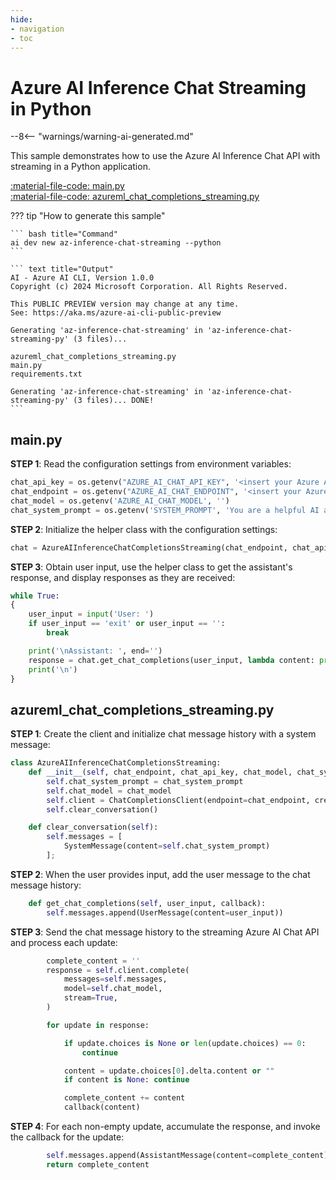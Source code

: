 ```yaml
---
hide:
- navigation
- toc
---
```

# Azure AI Inference Chat Streaming in Python

--8<-- "warnings/warning-ai-generated.md"

This sample demonstrates how to use the Azure AI Inference Chat API with streaming in a Python application.

[:material-file-code: main.py](https://raw.githubusercontent.com/robch/book-of-ai/main/docs/samples/az-inference-chat-streaming-py/main.py)  
[:material-file-code: azureml_chat_completions_streaming.py](https://raw.githubusercontent.com/robch/book-of-ai/main/docs/samples/az-inference-chat-streaming-py/azureml_chat_completions_streaming.py)  

??? tip "How to generate this sample"

    ``` bash title="Command"
    ai dev new az-inference-chat-streaming --python
    ```

    ``` text title="Output"
    AI - Azure AI CLI, Version 1.0.0
    Copyright (c) 2024 Microsoft Corporation. All Rights Reserved.

    This PUBLIC PREVIEW version may change at any time.
    See: https://aka.ms/azure-ai-cli-public-preview

    Generating 'az-inference-chat-streaming' in 'az-inference-chat-streaming-py' (3 files)...

    azureml_chat_completions_streaming.py
    main.py
    requirements.txt

    Generating 'az-inference-chat-streaming' in 'az-inference-chat-streaming-py' (3 files)... DONE!
    ```

## main.py

**STEP 1**: Read the configuration settings from environment variables:

``` python title="main.py"
chat_api_key = os.getenv("AZURE_AI_CHAT_API_KEY", '<insert your Azure AI Inference API key here>')
chat_endpoint = os.getenv("AZURE_AI_CHAT_ENDPOINT", '<insert your Azure AI Inference endpoint here>')
chat_model = os.getenv('AZURE_AI_CHAT_MODEL', '')
chat_system_prompt = os.getenv('SYSTEM_PROMPT', 'You are a helpful AI assistant.')
```

**STEP 2**: Initialize the helper class with the configuration settings:

``` python title="main.py"
chat = AzureAIInferenceChatCompletionsStreaming(chat_endpoint, chat_api_key, chat_model, chat_system_prompt)
```

**STEP 3**: Obtain user input, use the helper class to get the assistant's response, and display responses as they are received:

``` python title="main.py"
while True:
{
    user_input = input('User: ')
    if user_input == 'exit' or user_input == '':
        break

    print('\nAssistant: ', end='')
    response = chat.get_chat_completions(user_input, lambda content: print(content, end=''))
    print('\n')
}
```

## azureml_chat_completions_streaming.py

**STEP 1**: Create the client and initialize chat message history with a system message:

``` python title="azureml_chat_completions_streaming.py"
class AzureAIInferenceChatCompletionsStreaming:
    def __init__(self, chat_endpoint, chat_api_key, chat_model, chat_system_prompt):
        self.chat_system_prompt = chat_system_prompt
        self.chat_model = chat_model
        self.client = ChatCompletionsClient(endpoint=chat_endpoint, credential=AzureKeyCredential(chat_api_key))
        self.clear_conversation()

    def clear_conversation(self):
        self.messages = [
            SystemMessage(content=self.chat_system_prompt)
        ];
```

**STEP 2**: When the user provides input, add the user message to the chat message history:

``` python title="azureml_chat_completions_streaming.py"
    def get_chat_completions(self, user_input, callback):
        self.messages.append(UserMessage(content=user_input))
```

**STEP 3**: Send the chat message history to the streaming Azure AI Chat API and process each update:

``` python title="azureml_chat_completions_streaming.py"
        complete_content = ''
        response = self.client.complete(
            messages=self.messages,
            model=self.chat_model,
            stream=True,
        )

        for update in response:

            if update.choices is None or len(update.choices) == 0: 
                continue

            content = update.choices[0].delta.content or ""
            if content is None: continue

            complete_content += content
            callback(content)
```

**STEP 4**: For each non-empty update, accumulate the response, and invoke the callback for the update:

``` python title="azureml_chat_completions_streaming.py"
        self.messages.append(AssistantMessage(content=complete_content))
        return complete_content
```